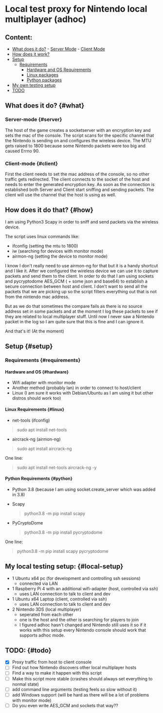 # Local test proxy for Nintendo local multiplayer (adhoc)

## Content:

  -  <a href="#what">What does it do?</a>
    - <a href="#server">Server Mode</a>
    - <a href="#cleint">Client Mode</a>
  - <a href="#how">How does it work?</a>
  - <a href="#setup">Setup</a>
    - <a href="#requirements">Requirements</a>
      - <a href="#hardware">Hardware and OS Requirements</a>
      - <a href="#linux">Linux packages</a>
      - <a href="#python">Python packages</a>
  - <a href="#local-setup">My own testing setup</a>
  - <a href="#todo">TODO</a>

## What does it do? {#what}

### Server-mode {#server}
The host of the game creates a socketserver with an encryption key and sets the mac of the console.
The script scans for the specific channel that the Nintendo is sending on and configures the wireless device.
The MTU gets raised to 1800 because some Nintendo packets were too big and caused Errno 90.

### Client-mode {#client}
First the client needs to set the mac address of the console, so no other traffic gets redirected.
The client connects to the socket of the host and needs to enter the generated encryption key.
As soon as the connection is established both Server and Client start sniffing and sending packets.
The client will use the channel that the host is using as well.

## How does it do that? {#how}

I am using Python3 Scapy in order to sniff and send packets via the wireless device.

The script uses linux commands like:
  - ifconfig (setting the mtu to 1800)
  - iw (searching for devices with monitor mode)
  - airmon-ng (setting the device to monitor mode)

I know I don't really need to use airmon-ng for that but it is a handy shortcut and I like it.
After we configured the wireless device we can use it to capture packets and send them to the client.
In order to do that I am using sockets and pycryptodome AES_GCM ( + some json and base64) to establish a secure connection between host and client.
I don't want to send all the packets that we are picking up so the script filters everything out that is not from the nintendo mac address.

But as we do that sometimes the compare fails as there is no source address set in some packets and at the moment I log these packets to see if they are related to local multiplayer stuff.
Until now I never saw a Nintendo packet in the log so I am quite sure that this is fine and I can ignore it.

And that's it! (At the moment)

## Setup {#setup}

### Requirements {#requirements}

#### Hardware and OS {#hardware}

  - Wifi adapter with monitor mode
  - Another method (probably lan) in order to connect to host/client
  - Linux (I am sure it works with Debian/Ubuntu as I am using it but other distros should work too)

#### Linux Requirements {#linux}
  
  - net-tools (ifconfig)
  
  > sudo apt install net-tools
  
  - aircrack-ng (airmon-ng)
  
  > sudo apt install aircrack-ng
  
One line:

> sudo apt install net-tools aircrack-ng -y
  
#### Python Requirements {#python}

  - Python 3.8 (because I am using socket.create_server which was added in 3.8)
  - Scapy
    
    > python3.8 -m pip install scapy
    
  - PyCryptoDome
  
    > python3.8 -m pip install pycryptodome

One line:

> python3.8 -m pip install scapy pycryptodome

## My local testing setup: {#local-setup}

  - 1 Ubuntu x64 pc (for development and controlling ssh sessions)
    - connected via LAN
  - 1 Raspberry Pi 4 with an additional wifi-adapter (host, controlled via ssh)
    - uses LAN connection to talk to client and dev
  - 1 Ubuntu x64 Laptop (client, controlled via ssh)
    - uses LAN connection to talk to client and dev
  - 2 Nintendo 3DS (local multiplayer)
    - seperated from each other
    - one is the host and the other is searching for players to join
    - I figured adhoc hasn't changed and Nintendo still uses it so if it works with this setup every Nintendo console should work that supports adhoc mode.

## TODO: {#todo}

- [x] Proxy traffic from host to client console
- [ ] Find out how Nintendo discovers other local multiplayer hosts
- [ ] Find a way to make it happen with this script
- [ ] Make this script more stable (crashes should always set everything to normal state)
- [ ] add command line arguments (testing feels so slow without it)
- [ ] add Windows support (will be hard as there will be a lot of problems with monitor mode)
- [ ] Do you even write AES_GCM and sockets that way??

